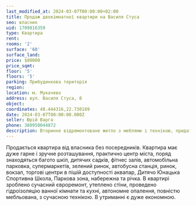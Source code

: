 ```yaml
---
last_modified_at: 2024-03-07T00:00:00+02:00
title: Продаж двокімнатної квартири на Василя Стуса
seo: власник
uid: 1709816359
type: Квартира
rent:
rooms: '2'
surface: '60'
surface_land:
price: $80000
price_sqmt:
floor: '5'
floors: '5'
parking: Прибудинкова територія
region:
location: м. Мукачево
address: вул. Василя Стуса, 8
object:
coordinates: 48.444316,22.730189
date: 2024-03-07T00:00:00.000Z
seller: Юрій Варга
phone: 380950044872
description: Вторинне відремонтоване житло з меблями і технікою, придатне і готове для проживання
---
```


Продається квартира від власника без посередників. Квартира має дуже гарне і зручне розташування, практично центр міста, поряд знаходяться багото шкіл, дитячих садків, фітнес залів, автомобільна парковка, супермаркетів, зелений ринок, автобусна станція, ринок, вокзал, торгові центри в пішій доступності аквапар, Дитячо Юнацька Спортивна Школа, Паркова зона, набережна та річка. В квартирі зроблено сучасний євроремонт, утеплено стіни, проведено гідроізоляцію ванної кімнати та кухні, автономне опалення, повністю мебльована, з сучасною технікою. В утриманні є дуже економною.
